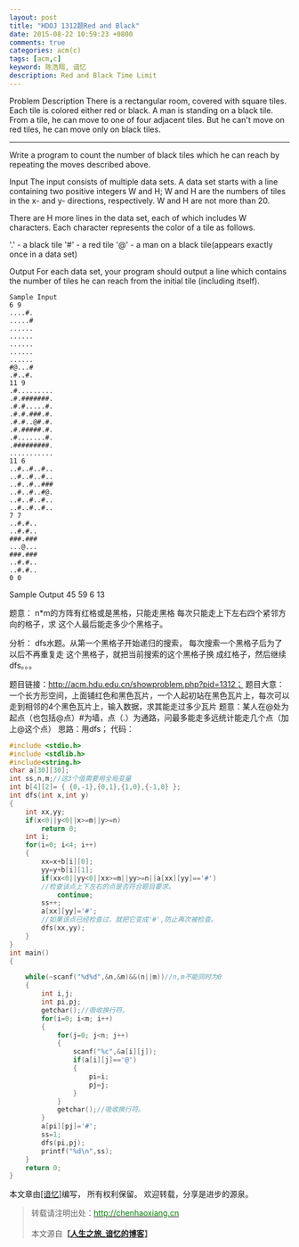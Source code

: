 ```yaml
---
layout: post
title: "HDOJ 1312题Red and Black"
date: 2015-08-22 10:59:23 +0800
comments: true
categories: acm(c)
tags: [acm,c]
keyword: 陈浩翔, 谙忆
description: Red and Black Time Limit  
---
```

Problem Description
There is a rectangular room, covered with square tiles. Each tile is colored either red or black. A man is standing on a black tile. From a tile, he can move to one of four adjacent tiles. But he can't move on red tiles, he can move only on black tiles.

<!-- more -->
---------- 

Write a program to count the number of black tiles which he can reach by repeating the moves described above. 


Input
The input consists of multiple data sets. A data set starts with a line containing two positive integers W and H; W and H are the numbers of tiles in the x- and y- directions, respectively. W and H are not more than 20.

There are H more lines in the data set, each of which includes W characters. Each character represents the color of a tile as follows.

'.' - a black tile 
'#' - a red tile 
'@' - a man on a black tile(appears exactly once in a data set) 

 

Output
For each data set, your program should output a line which contains the number of tiles he can reach from the initial tile (including itself). 

 
```
Sample Input
6 9
....#.
.....#
......
......
......
......
......
#@...#
.#..#.
11 9
.#.........
.#.#######.
.#.#.....#.
.#.#.###.#.
.#.#..@#.#.
.#.#####.#.
.#.......#.
.#########.
...........
11 6
..#..#..#..
..#..#..#..
..#..#..###
..#..#..#@.
..#..#..#..
..#..#..#..
7 7
..#.#..
..#.#..
###.###
...@...
###.###
..#.#..
..#.#..
0 0
```

Sample Output
45
59
6
13

题意：
   n*m的方阵有红格或是黑格，只能走黑格
    每次只能走上下左右四个紧邻方向的格子，求
    这个人最后能走多少个黑格子。
 
分析：
   dfs水题。从第一个黑格子开始递归的搜索，
    每次搜索一个黑格子后为了以后不再重复走
    这个黑格子，就把当前搜索的这个黑格子换
    成红格子，然后继续dfs。。。
    
题目链接：http://acm.hdu.edu.cn/showproblem.php?pid=1312；
题目大意：一个长方形空间，上面铺红色和黑色瓦片，一个人起初站在黑色瓦片上，每次可以走到相邻的4个黑色瓦片上，输入数据，求其能走过多少瓦片
题意：某人在@处为起点（也包括@点）#为墙，点（.）为通路，问最多能走多远统计能走几个点（加上@这个点）
思路：用dfs；
代码：

```C++
#include <stdio.h>
#include <stdlib.h>
#include<string.h>
char a[30][30];
int ss,n,m;//这3个值需要用全局变量
int b[4][2]= { {0,-1},{0,1},{1,0},{-1,0} };
int dfs(int x,int y)
{
    int xx,yy;
    if(x<0||y<0||x>=m||y>=n)
        return 0;
    int i;
    for(i=0; i<4; i++)
    {
        xx=x+b[i][0];
        yy=y+b[i][1];
        if(xx<0||yy<0||xx>=m||yy>=n||a[xx][yy]=='#')
        //检查该点上下左右的点是否符合题目要求。   
            continue;
        ss++;
        a[xx][yy]='#';
        //如果该点已经检查过，就把它变成'#',防止再次被检查。   
        dfs(xx,yy);
    }
}
int main()
{

    while(~scanf("%d%d",&n,&m)&&(n||m))//n,m不能同时为0
    {
        int i,j;
        int pi,pj;
        getchar();//吸收换行符。  
        for(i=0; i<m; i++)
        {
            for(j=0; j<n; j++)
            {
                scanf("%c",&a[i][j]);
                if(a[i][j]=='@')
                {
                    pi=i;
                    pj=j;
                }
            }
            getchar();//吸收换行符。   
        }
        a[pi][pj]='#';
        ss=1;
        dfs(pi,pj);
        printf("%d\n",ss);
    }
    return 0;
}

```

本文章由<a href="http://chenhaoxiang.cn/">[谙忆]</a>编写， 所有权利保留。 
欢迎转载，分享是进步的源泉。
<blockquote cite='陈浩翔'>
<p background-color='#D3D3D3'>转载请注明出处：<a href='http://chenhaoxiang.cn'><font color="green">http://chenhaoxiang.cn</font></a><br><br>
本文源自<strong>【<a href='http://chenhaoxiang.cn' target='_blank'>人生之旅_谙忆的博客</a>】</strong></p>
</blockquote>
